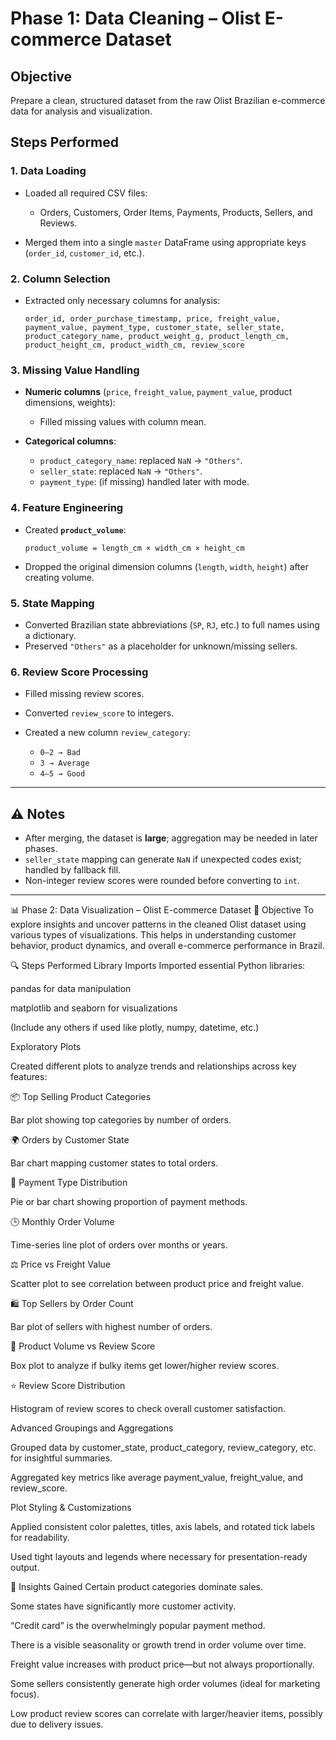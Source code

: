 

# Phase 1: Data Cleaning – Olist E-commerce Dataset

## Objective

Prepare a clean, structured dataset from the raw Olist Brazilian e-commerce data for analysis and visualization.


## Steps Performed

### 1. **Data Loading**

* Loaded all required CSV files:

  * Orders, Customers, Order Items, Payments, Products, Sellers, and Reviews.
* Merged them into a single `master` DataFrame using appropriate keys (`order_id`, `customer_id`, etc.).

### 2. **Column Selection**

* Extracted only necessary columns for analysis:

  ```
  order_id, order_purchase_timestamp, price, freight_value,
  payment_value, payment_type, customer_state, seller_state,
  product_category_name, product_weight_g, product_length_cm,
  product_height_cm, product_width_cm, review_score
  ```

### 3. **Missing Value Handling**

* **Numeric columns** (`price`, `freight_value`, `payment_value`, product dimensions, weights):

  * Filled missing values with column mean.
* **Categorical columns**:

  * `product_category_name`: replaced `NaN` → `"Others"`.
  * `seller_state`: replaced `NaN` → `"Others"`.
  * `payment_type`: (if missing) handled later with mode.

### 4. **Feature Engineering**

* Created **`product_volume`**:

  ```
  product_volume = length_cm × width_cm × height_cm
  ```
* Dropped the original dimension columns (`length`, `width`, `height`) after creating volume.

### 5. **State Mapping**

* Converted Brazilian state abbreviations (`SP`, `RJ`, etc.) to full names using a dictionary.
* Preserved `"Others"` as a placeholder for unknown/missing sellers.

### 6. **Review Score Processing**

* Filled missing review scores.
* Converted `review_score` to integers.
* Created a new column `review_category`:

  * `0–2 → Bad`
  * `3 → Average`
  * `4–5 → Good`

---

## ⚠️ Notes

* After merging, the dataset is **large**; aggregation may be needed in later phases.
* `seller_state` mapping can generate `NaN` if unexpected codes exist; handled by fallback fill.
* Non-integer review scores were rounded before converting to `int`.

---

📊 Phase 2: Data Visualization – Olist E-commerce Dataset
🎯 Objective
To explore insights and uncover patterns in the cleaned Olist dataset using various types of visualizations. This helps in understanding customer behavior, product dynamics, and overall e-commerce performance in Brazil.

🔍 Steps Performed
Library Imports
Imported essential Python libraries:

pandas for data manipulation

matplotlib and seaborn for visualizations

(Include any others if used like plotly, numpy, datetime, etc.)

Exploratory Plots

Created different plots to analyze trends and relationships across key features:

📦 Top Selling Product Categories

Bar plot showing top categories by number of orders.

🌍 Orders by Customer State

Bar chart mapping customer states to total orders.

💸 Payment Type Distribution

Pie or bar chart showing proportion of payment methods.

🕒 Monthly Order Volume

Time-series line plot of orders over months or years.

⚖️ Price vs Freight Value

Scatter plot to see correlation between product price and freight value.

🛍️ Top Sellers by Order Count

Bar plot of sellers with highest number of orders.

📏 Product Volume vs Review Score

Box plot to analyze if bulky items get lower/higher review scores.

⭐ Review Score Distribution

Histogram of review scores to check overall customer satisfaction.

Advanced Groupings and Aggregations

Grouped data by customer_state, product_category, review_category, etc. for insightful summaries.

Aggregated key metrics like average payment_value, freight_value, and review_score.

Plot Styling & Customizations

Applied consistent color palettes, titles, axis labels, and rotated tick labels for readability.

Used tight layouts and legends where necessary for presentation-ready output.

📌 Insights Gained
Certain product categories dominate sales.

Some states have significantly more customer activity.

“Credit card” is the overwhelmingly popular payment method.

There is a visible seasonality or growth trend in order volume over time.

Freight value increases with product price—but not always proportionally.

Some sellers consistently generate high order volumes (ideal for marketing focus).

Low product review scores can correlate with larger/heavier items, possibly due to delivery issues.

